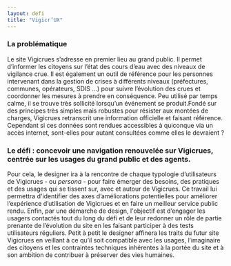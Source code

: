 ```yaml
---
layout: defi
title: "Vigicr’UX"
---
```


### La problématique

Le site Vigicrues s’adresse en premier lieu au grand public. Il permet d’informer les citoyens sur l’état des cours d’eau avec des niveaux de vigilance crue. Il est également un outil de référence pour les personnes intervenant dans la gestion de crises à différents niveaux (préfectures, communes, opérateurs, SDIS ...) pour suivre l’évolution des crues et coordonner les mesures à prendre en conséquence. 
Peu utilisé par temps calme, il se trouve très sollicité lorsqu’un événement se produit.Fondé sur des principes très simples mais robustes pour résister aux montées de charges, Vigicrues retranscrit une information officielle et faisant référence. Cependant si ces données sont rendues accessibles à quiconque via un accès internet, sont-elles pour autant consultées comme elles le devraient ? 

### Le défi : concevoir une navigation renouvelée sur Vigicrues, centrée sur les usages du grand public et des agents.

Pour cela, le designer ira à la rencontre de chaque typologie d’utilisateurs de Vigicrues - ou *persona* - pour faire émerger des besoins, des pratiques et des usages qui se tissent sur, avec et autour de Vigicrues. Ce travail lui permettra d'identifier des axes d’améliorations potentielles pour améliorer l’expérience d’utilisation de Vigicrues et en faire un meilleur service public rendu.
Enfin, par une démarche de design,  l'objectif est d’engager les usagers contactés tout du long du défi et de leur redonner un rôle de partie prenante de l’évolution du site en les faisant participer à  des tests utilisateurs réguliers. Petit à petit le designer affinera les traits du futur site Vigicrues en veillant à ce qu’il soit compatible avec les usages, l’imaginaire des citoyens et les contraintes techniques inhérentes à la portée du site et à son ambition de contribuer à préserver des vies humaines.
